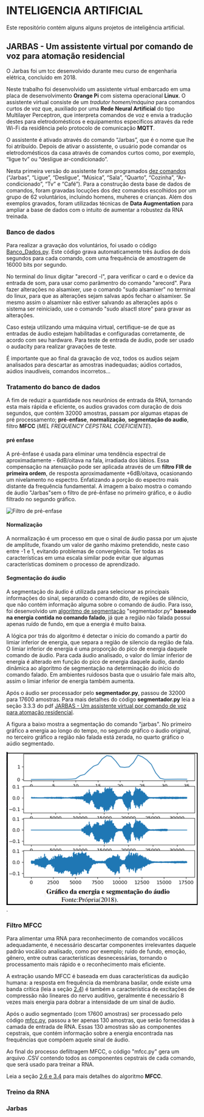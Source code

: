 # INTELIGENCIA ARTIFICIAL
 Este repositório contém alguns alguns projetos de inteligência artificial.
## JARBAS - Um assistente virtual por comando de voz para atomação residencial
O Jarbas foi um tcc desenvolvido durante meu curso de engenharia elétrica, concluido em 2018.


Neste trabalho foi desenvolvido um assistente virtual embarcado em uma placa de desenvolvimento **Orange Pi** com sistema operacional **Linux**. O assistente virtual consiste de um *tradutor homem/máquina* para comandos curtos de voz que, auxiliado por uma **Rede Neural Artificial** do tipo Multilayer Perceptron, que interpreta comandos de voz e envia a tradução destes para eletrodomésticos e equipamentos específicos através da rede Wi-Fi da residência pelo protocolo de comunicação **MQTT**. 


O assistente é ativado através do comando “Jarbas”, que é o nome que lhe foi atribuído. Depois de ativar o assistente, o usuário pode comandar os eletrodomésticos da casa através de comandos curtos como, por exemplo, “ligue tv” ou “desligue ar-condicionado”. 


Nesta primeira versão do assistente foram programados [dez comandos](https://github.com/marcospontoexe/IA/tree/main/Comandos%20de%20voz/Banco_de_palavras) (“Jarbas”, “Ligue”, “Desligue”, “Música”, “Sala”, “Quarto”, “Cozinha”, “Ar-condicionado”, “Tv” e “Café”). Para a construção desta base de dados de comandos, foram gravadas locuções dos dez comandos escolhidos por um grupo de 62 voluntários, incluindo homens, muheres e crianças. Além dos exemplos gravados, foram utilizadas técnicas de **Data Augmentation** para ampliar a base de dados com o intuito de aumentar a robustez da RNA treinada.


### Banco de dados
Para realizar a gravação dos voluntários, foi usado o código [Banco_Dados.py](https://github.com/marcospontoexe/IA/tree/main/Comandos%20de%20voz/JARBAS%20-%20Um%20assistente%20virtual%20por%20comando%20de%20voz%20para%20atoma%C3%A7%C3%A3o%20residencial/Banco%20de%20dados). Este código grava automaticamente três áudios de dois segundos para cada 
comando, com uma frequência de amostragem de 16000 bits por segundo. 


No terminal do linux digitar "arecord -l", para verificar o card e o device 
da entrada de som, para usar como parâmentro do comando "arecord".
Para fazer alterações no alsamixer, use o comando "sudo alsamixer" no terminal do linux,
para que as alterações sejam salvas após fechar o alsamixer. Se mesmo assim 
o alsamixer não estiver salvando as alterações após o sistema ser reiniciado, 
use o comando "sudo alsactl store" para gravar as alterações.
    

Caso esteja utilizando uma máquina virtual, certifique-se de que as entradas de
áudio estejam habilitadas e configuradas corretamente, de acordo com seu hardware.
Para teste de entrada de áudio, pode ser usado o audacity para realizar gravações
de teste.


É importante que ao final da gravação de voz, todos os audios sejam analisados para descartar as amostras inadequadas; aúdios cortados, aúdios inaudíveis, comandos incorretos...


### Tratamento do banco de dados
A fim de reduzir a quantidade nos neurônios de entrada da RNA, tornando esta mais rápida e eficiente, os audios gravados com duração de dois segundos, que contém 32000 amostras, passam por algumas etapas de pré processamento; **pré-enfase**, **normalização**, **segmentação do audio**, filtro **MFCC** (*MEL FREQUENCY CEPSTRAL COEFICIENTE*). 


#### pré enfase
A pré-ênfase é usada para eliminar uma tendência espectral de aproximadamente -
6dB/oitava na fala, irradiada dos lábios. Essa compensação na atenuação pode ser aplicada
através de um **filtro FIR de primeira ordem**, de resposta aproximadamente +6dB/oitava, ocasionando um nivelamento no espectro. Enfatizando a porção do espectro mais distante da frequência
fundamental. A imagem a baixo mostra o comando de áudio "Jarbas"sem o filtro de pré-ênfase no
primeiro gráfico, e o áudio filtrado no segundo gráfico.

![Filtro de pré-enfase](https://github.com/marcospontoexe/IA/blob/main/Comandos%20de%20voz/imagens/pr%C3%A9%20enfase.png)


#### Normalização
A normalização é um processo em que o sinal de áudio passa por um ajuste de amplitude, fixando um valor de ganho máximo pretendido, neste caso entre -1 e 1, evitando problemas de convergência. Ter todas as características em uma escala similar pode evitar que algumas características dominem o processo de aprendizado. 


#### Segmentação do áudio
A segmentação do áudio é utilizada para selecionar as principais informações do sinal, separando o comando dito, de regiões de silêncio, que não contém informação alguma sobre o comando de áudio.
Para isso, foi desenvolvido um [algoritmo de segmentação](https://github.com/marcospontoexe/IA/tree/main/Comandos%20de%20voz/JARBAS%20-%20Um%20assistente%20virtual%20por%20comando%20de%20voz%20para%20atoma%C3%A7%C3%A3o%20residencial/Tratamento%20do%20banco%20de%20dados%20e%20filtro%20mfcc) "segmentador.py" **baseado na energia contida no comando falado**, já que a região não falada possui apenas ruído de fundo, em que a energia é muito baixa.


A lógica por trás do algoritmo é detectar o início do comando a partir do limiar inferior
de energia, que separa a região de silencio da região de fala. O limiar inferior de energia é uma
proporção do pico de energia daquele comando de áudio. Para cada áudio analisado, o valor do limiar inferior de energia é alterado em função do pico de energia daquele áudio, dando dinâmica ao algoritmo de segmentação na determinação do início do comando falado. Em ambientes ruidosos basta que o usuário fale mais alto, assim o limiar inferior de energia também aumenta.


Após o áudio ser processador pelo **segmentador.py**, passou de 32000 para 17600 amostras. Para mais detalhes do código **segmentador.py** leia a seção 3.3.3 do pdf [JARBAS - Um assistente virtual por comando de voz para atomação residencial](https://github.com/marcospontoexe/IA/blob/main/Comandos%20de%20voz/JARBAS%20-%20Um%20assistente%20virtual%20por%20comando%20de%20voz%20para%20atoma%C3%A7%C3%A3o%20residencial/JARBAS%20-%20Um%20assistente%20virtual%20por%20comando%20de%20voz%20para%20atoma%C3%A7%C3%A3o%20residencial.pdf).


A figura a baixo mostra a segmentação do comando "jarbas". No primeiro gráfico a energia ao longo do tempo, no segundo gráfico o áudio original, no terceiro gráfico a região não falada está zerada, no quarto gráfico o aúdio segmentado.

![Processo de segmentação do áudio](https://github.com/marcospontoexe/IA/blob/main/Comandos%20de%20voz/imagens/segmentador.png).

### Filtro MFCC
Para alimentar uma RNA para reconhecimento de comandos vocálicos adequadamente, é necessário descartar componentes irrelevantes daquele padrão vocálico analisado, como por exemplo; ruído de fundo, emoção, gênero, entre outras características desnecessárias, tornando o processamento mais rápido e o reconhecimento mais eficiente. 


A extração usando MFCC é baseada em duas características da audição humana: a resposta em frequência da membrana basilar, onde existe uma banda crítica (leia a seção [2.4](https://github.com/marcospontoexe/IA/blob/main/Comandos%20de%20voz/JARBAS%20-%20Um%20assistente%20virtual%20por%20comando%20de%20voz%20para%20atoma%C3%A7%C3%A3o%20residencial/JARBAS%20-%20Um%20assistente%20virtual%20por%20comando%20de%20voz%20para%20atoma%C3%A7%C3%A3o%20residencial.pdf)) é também a característica de excitações de compressão não lineares do nervo
auditivo, geralmente é necessário 8 vezes mais energia para dobrar a intensidade de um sinal de
áudio.

Após o audio segmentado (com 17600 amostras) ser processado pelo código [mfcc.py](https://github.com/marcospontoexe/IA/blob/main/Comandos%20de%20voz/JARBAS%20-%20Um%20assistente%20virtual%20por%20comando%20de%20voz%20para%20atoma%C3%A7%C3%A3o%20residencial/Tratamento%20do%20banco%20de%20dados%20e%20filtro%20mfcc/mfcc.py), passou a ter apenas 130 amostras, que serão fornecidas à camada de entrada de RNA. Essas 130 amostras são as componentes cepstrais, que contém informação sobre a energia encontrada nas frequências que compõem aquele sinal de áudio.


Ao final do processo defiltragem MFCC, o código "mfcc.py" gera um arquivo .CSV contendo todos as componentes cepstrais de cada comando, que será usado para treinar a RNA.


Leia a seção [2.6 e 3.4](https://github.com/marcospontoexe/IA/blob/main/Comandos%20de%20voz/JARBAS%20-%20Um%20assistente%20virtual%20por%20comando%20de%20voz%20para%20atoma%C3%A7%C3%A3o%20residencial/JARBAS%20-%20Um%20assistente%20virtual%20por%20comando%20de%20voz%20para%20atoma%C3%A7%C3%A3o%20residencial.pdf) para mais detalhes do algoritmo **MFCC**.

### Treino da RNA


### Jarbas